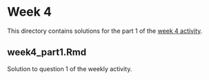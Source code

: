 # Week 4

This directory contains solutions for the part 1 of the [week 4 activity](https://github.com/jbender/Stats506_F20/tree/master/activities/week4/).

## week4_part1.Rmd

Solution to question 1 of the weekly activity.